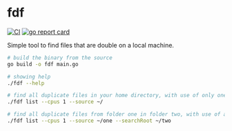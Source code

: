 
# fdf

[![CI](https://github.com/OkieOth/fdf/actions/workflows/ci.yml/badge.svg?branch=main&event=push)](https://github.com/OkieOth/fdf/actions/workflows/ci.yml)
[![go report card](https://goreportcard.com/badge/github.com/OkieOth/fdf)](https://goreportcard.com/report/github.com/OkieOth/fdf)

Simple tool to find files that are double on a local machine.



```bash
# build the binary from the source
go build -o fdf main.go

# showing help
./fdf --help

# find all duplicate files in your home directory, with use of only one CPU
./fdf list --cpus 1 --source ~/

# find all duplicate files from folder one in folder two, with use of all available CPUs
./fdf list --cpus 1 --source ~/one --searchRoot ~/two
```
